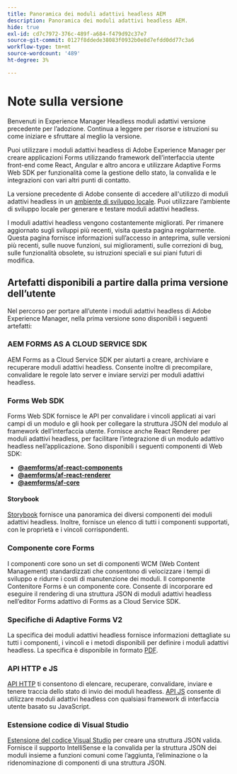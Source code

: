 ```yaml
---
title: Panoramica dei moduli adattivi headless AEM
description: Panoramica dei moduli adattivi headless AEM.
hide: true
exl-id: cd7c7972-376c-489f-a684-f479d92c37e7
source-git-commit: 0127f8ddede38083f0932b0e8d7efdd0dd77c3a6
workflow-type: tm+mt
source-wordcount: '489'
ht-degree: 3%

---
```



# Note sulla versione

Benvenuti in Experience Manager Headless moduli adattivi versione precedente per l’adozione. Continua a leggere per risorse e istruzioni su come iniziare e sfruttare al meglio la versione.

Puoi utilizzare i moduli adattivi headless di Adobe Experience Manager per creare applicazioni Forms utilizzando framework dell’interfaccia utente front-end come React, Angular e altro ancora e utilizzare Adaptive Forms Web SDK per funzionalità come la gestione dello stato, la convalida e le integrazioni con vari altri punti di contatto.

La versione precedente di Adobe consente di accedere all&#39;utilizzo di moduli adattivi headless in un [ambiente di sviluppo locale](setup-development-environment.md). Puoi utilizzare l’ambiente di sviluppo locale per generare e testare moduli adattivi headless.

I moduli adattivi headless vengono costantemente migliorati. Per rimanere aggiornato sugli sviluppi più recenti, visita questa pagina regolarmente. Questa pagina fornisce informazioni sull’accesso in anteprima, sulle versioni più recenti, sulle nuove funzioni, sui miglioramenti, sulle correzioni di bug, sulle funzionalità obsolete, su istruzioni speciali e sui piani futuri di modifica.

<!-- 

## July 2022 (v0.22.1)

### New features

* Introduced the `validateFormData` API. It validates all the components against the rules and constraints an returns the list of errors. The validation takes place on the server.
* Introduced the `FormLoad` event.
* Introduced the `importData` and `exportData`.
* You can now dynamically add or remove items, that expect unqiue values, from a repeatable panel. You can use the `minItems` and `maxitems` constraint to set limit of item.
* You can now use constraint to set maximum file upload size, accepted file types, minimum files, and maximum files to upload.

### Improvements and bug fixes

* The service was executing some event handlers twice. The issue is fixed.
* Fixing Data Generation with different values of dataRef, name and type.

<!-- ### React Renderer component -->

## Artefatti disponibili a partire dalla prima versione dell’utente

Nel percorso per portare all’utente i moduli adattivi headless di Adobe Experience Manager, nella prima versione sono disponibili i seguenti artefatti:

### AEM FORMS AS A CLOUD SERVICE SDK

AEM Forms as a Cloud Service SDK per aiutarti a creare, archiviare e recuperare moduli adattivi headless. Consente inoltre di precompilare, convalidare le regole lato server e inviare servizi per moduli adattivi headless.

### Forms Web SDK

Forms Web SDK fornisce le API per convalidare i vincoli applicati ai vari campi di un modulo e gli hook per collegare la struttura JSON del modulo al framework dell’interfaccia utente. Fornisce anche React Renderer&#x200B; per moduli adattivi headless, per facilitare l’integrazione di un modulo adattivo headless nell’applicazione. Sono disponibili i seguenti componenti di Web SDK:

* **[@aemforms/af-react-components](https://www.npmjs.com/package/@aemforms/af-react-components)**
* **[@aemforms/af-react-renderer](https://www.npmjs.com/package/@aemforms/af-react-renderer)**
* **[@aemforms/af-core](https://www.npmjs.com/package/@aemforms/af-core)**

<!-- npm i --save @aemforms/af-react-components @aemforms/af-react-renderer @aemforms/af-core -->

#### Storybook

[Storybook](https://opensource.adobe.com/aem-forms-af-runtime/storybook/) fornisce una panoramica dei diversi componenti dei moduli adattivi headless. Inoltre, fornisce un elenco di tutti i componenti supportati, con le proprietà e i vincoli corrispondenti.

### Componente core Forms

<!-- Forms components are the structural elements that constitute the content of the form being authored. These components provide various form fields and ability to customize those fields. -->

I componenti core sono un set di componenti WCM (Web Content Management) standardizzati che consentono di velocizzare i tempi di sviluppo e ridurre i costi di manutenzione dei moduli. Il componente Contenitore Forms è un componente core. Consente di incorporare ed eseguire il rendering di una struttura JSON di moduli adattivi headless nell’editor Forms adattivo di Forms as a Cloud Service SDK.

### Specifiche di Adaptive Forms V2

La specifica dei moduli adattivi headless fornisce informazioni dettagliate su tutti i componenti, i vincoli e i metodi disponibili per definire i moduli adattivi headless. La specifica è disponibile in formato [PDF](/help/assets/Headless-Adaptive-Form-Specification.pdf).

### API HTTP e JS

[API HTTP](https://opensource.adobe.com/aem-forms-af-runtime/api/) ti consentono di elencare, recuperare, convalidare, inviare e tenere traccia dello stato di invio dei moduli headless. [API JS](https://opensource.adobe.com/aem-forms-af-runtime/jsdocs/) consente di utilizzare moduli adattivi headless con qualsiasi framework di interfaccia utente basato su JavaScript.

### Estensione codice di Visual Studio

[Estensione del codice Visual Studio](visual-studio-code-extension-for-headless-adaptive-forms.md) per creare una struttura JSON valida. Fornisce il supporto IntelliSense e la convalida per la struttura JSON dei moduli insieme a funzioni comuni come l’aggiunta, l’eliminazione o la ridenominazione di componenti di una struttura JSON.

<!-- ## What's next

The following features would be available in upcoming releases:

* HTTP APIs to invoke a business logic.
* Server-side capabilities (Prefill, server-side validation, generating Document of Record (DoR), Submitting to a Form Data Model or using Form Data Models for creating rules, and more).
* Continuous improvements to specifications and Headless adaptive form runtime.
* Use  Adaptive Forms editor for easier management and authoring Headless adaptive forms.
-->